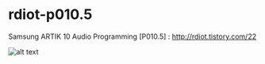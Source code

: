 # rdiot-p010.5
Samsung ARTIK 10 Audio Programming [P010.5] : http://rdiot.tistory.com/22

![alt text](http://cfile5.uf.tistory.com/image/2448A33357C6FED232D512)
